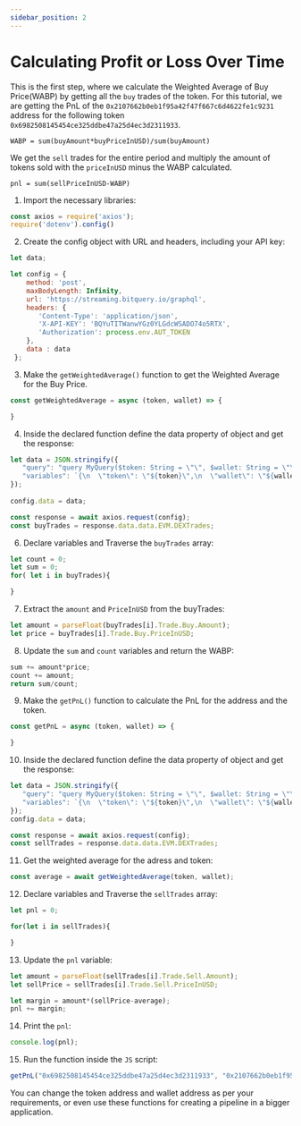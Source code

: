 ```yaml
---
sidebar_position: 2
---
```


# Calculating Profit or Loss Over Time

This is the first step, where we calculate the Weighted Average of Buy Price(WABP) by getting all the `buy` trades of the token.
For this tutorial, we are getting the PnL of the `0x2107662b0eb1f95a42f47f667c6d4622fe1c9231` address for the following token `0x6982508145454ce325ddbe47a25d4ec3d2311933`.

```
WABP = sum(buyAmount*buyPriceInUSD)/sum(buyAmount)
```

We get the `sell` trades for the entire period and multiply the amount of tokens sold with the `priceInUSD` minus the WABP calculated. 

```
pnl = sum(sellPriceInUSD-WABP)
```

1.  Import the necessary libraries:



```javascript
const axios = require('axios');
require('dotenv').config()

```

2.  Create the config object with URL and headers, including your API key:

```javascript
let data;

let config = {
    method: 'post',
    maxBodyLength: Infinity,
    url: 'https://streaming.bitquery.io/graphql',
    headers: { 
       'Content-Type': 'application/json', 
       'X-API-KEY': 'BQYuTITWanwYGz0YLGdcWSADO74o5RTX', 
       'Authorization': process.env.AUT_TOKEN
    },
    data : data
 };

```

3.  Make the `getWeightedAverage()` function to get the Weighted Average for the Buy Price.

```javascript
const getWeightedAverage = async (token, wallet) => {

}
```

4. Inside the declared function define the data property of object and get the response:

```javascript
let data = JSON.stringify({
   "query": "query MyQuery($token: String = \"\", $wallet: String = \"\") {\n  EVM(dataset: combined) {\n    DEXTrades(\n      where: {Trade: {Buy: {Currency: {SmartContract: {is: $token}}, PriceInUSD: {ne: 0}}}, Transaction: {From: {is: $wallet}}}\n    ) {\n      Trade {\n        Buy {\n          Amount\n          PriceInUSD\n        }\n      }\n    }\n  }\n}\n",
   "variables": `{\n  \"token\": \"${token}\",\n  \"wallet\": \"${wallet}\"\n}`
});
     
config.data = data;

const response = await axios.request(config);
const buyTrades = response.data.data.EVM.DEXTrades;

```

6.  Declare variables and Traverse the `buyTrades` array:

```javascript
let count = 0;
let sum = 0;
for( let i in buyTrades){

}
```

7.  Extract the `amount` and `PriceInUSD` from the buyTrades:

```javascript
let amount = parseFloat(buyTrades[i].Trade.Buy.Amount);
let price = buyTrades[i].Trade.Buy.PriceInUSD;

```

8.  Update the `sum` and `count` variables and return the WABP:

```javascript
sum += amount*price;
count += amount;
return sum/count;
```

9.  Make the `getPnL()` function to calculate the PnL for the address and the token.

```javascript
const getPnL = async (token, wallet) => {

}

```

10. Inside the declared function define the data property of object and get the response:

```javascript
let data = JSON.stringify({
   "query": "query MyQuery($token: String = \"\", $wallet: String = \"\") {\n  EVM(dataset: combined) {\n    DEXTrades(\n      where: {Trade: {Sell: {Currency: {SmartContract: {is: $token}}, PriceInUSD: {ne: 0}}}, Transaction: {From: {is: $wallet}}}\n      orderBy: {ascending: Block_Time}\n    ) {\n      Trade {\n        Sell {\n          Amount\n          PriceInUSD\n        }\n      }\n    }\n  }\n}\n",
   "variables": `{\n  \"token\": \"${token}\",\n  \"wallet\": \"${wallet}\"\n}`
});
config.data = data;     

const response = await axios.request(config);
const sellTrades = response.data.data.EVM.DEXTrades;

```

11.  Get the weighted average for the adress and token:

```javascript
const average = await getWeightedAverage(token, wallet);

```

12.  Declare variables and Traverse the `sellTrades` array:



```javascript
let pnl = 0;

for(let i in sellTrades){

}

```

13.  Update the `pnl` variable:

```javascript
let amount = parseFloat(sellTrades[i].Trade.Sell.Amount);
let sellPrice = sellTrades[i].Trade.Sell.PriceInUSD;

let margin = amount*(sellPrice-average);
pnl += margin;

```

14.  Print the `pnl`:

```javascript
console.log(pnl);

```
15. Run the function inside the `JS` script:

```javascript
getPnL("0x6982508145454ce325ddbe47a25d4ec3d2311933", "0x2107662b0eb1f95a42f47f667c6d4622fe1c9231"); // (token address, wallet address)
```

You can change the token address and wallet address as per your requirements, or even use these functions for creating a pipeline in a bigger application.
